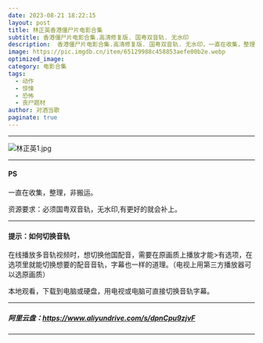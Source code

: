 ```yaml
---
date: 2023-08-21 18:22:15
layout: post
title: 林正英香港僵尸片电影合集
subtitle: 香港僵尸片电影合集.高清修复版. 国粤双音轨. 无水印
description:  香港僵尸片电影合集.高清修复版. 国粤双音轨. 无水印，一直在收集，整理。资源要求：必须国粤双音轨，无水印，1080P高清。有更好的就会补上...
image: https://pic.imgdb.cn/item/65129988c458853aefe00b2e.webp
optimized_image: 
category: 电影合集
tags:
  - 动作
  - 惊悚
  - 恐怖
  - 丧尸题材
author: 对酒当歌
paginate: true
---
```


---

![林正英1.jpg](https://pic.imgdb.cn/item/651299b9c458853aefe049d4.webp)

---

#### PS

一直在收集，整理，非搬运。  

资源要求：必须国粤双音轨，无水印,有更好的就会补上。  

---

#### 提示：如何切换音轨

在线播放多音轨视频时，想切换他国配音，需要在原画质上播放才能>有选项，在选项里就能切换想要的配音音轨，字幕也一样的道理。（电视上用第三方播放器可以选原画质）

本地观看，下载到电脑或硬盘，用电视或电脑可直接切换音轨字幕。

---

##### 阿里云盘：<https://www.aliyundrive.com/s/dpnCpu9zjvF>

---
